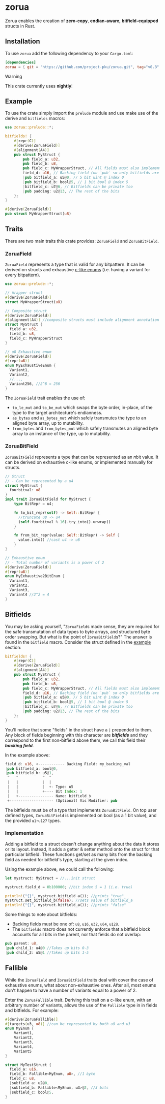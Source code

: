 # zorua
Zorua enables the creation of **zero-copy**, **endian-aware**, **bitfield-equipped** structs in Rust.

## Installation
To use `zorua` add the following dependency to your `Cargo.toml`:

```toml
[dependencies]
zorua = { git = "https://github.com/project-pku/zorua.git", tag="v0.3" }
```

> [!WARNING]  
> This crate currently uses **nightly**!

## Example
To use the crate simply import the `prelude` module and use make use of the derive and `bitfields` macros:

```rust
use zorua::prelude::*;

bitfields! {
    #[repr(C)]
    #[derive(ZoruaField)]
    #[alignment(A4)]
    pub struct MyStruct {
        pub field_a: u32,
        pub field_b: u8,
        pub field_c: MyWrapperStruct, // All fields must also implement ZoruaField
        field_d: u16, // Backing field (no `pub` so only bitfields are exposed)
        |pub bitfield_a: u5@0, // 5 bit uint @ index 0
        |pub bitfield_b: bool@5, // 1 bit bool @ index 5
        |bitfield_c: u7@6, // Bitfields can be private too
        |pub padding: u2@13, // The rest of the bits
    };
}

#[derive(ZoruaField)]
pub struct MyWrapperStruct(u8)
```

## Traits
There are two main traits this crate provides: `ZoruaField` and `ZoruaBitField`.

### ZoruaField
`ZoruaField` represents a type that is valid for any bitpattern. It can be derived on structs and exhaustive [c-like enums](https://doc.rust-lang.org/rust-by-example/custom_types/enum/c_like.html) (i.e. having a variant for every bitpattern).

```rust
use zorua::prelude::*;

// Wrapper struct
#[derive(ZoruaField)]
struct MyWrapperStruct(u8)

// Composite struct
#[derive(ZoruaField)]
#[alignment(A4)] //composite structs must include alignment annotation
struct MyStruct {
  field_a: u32,
  field_b: u8,
  field_c: MyWrapperStruct
}

// u8 Exhaustive enum
#[derive(ZoruaField)]
#[repr(u8)]
enum MyExhaustiveEnum {
  Variant1,
  Variant2,
  //...,
  Variant256, //2^8 = 256
}
```

The `ZoruaField` trait enables the use of:
- `to_le_mut` and `to_be_mut` which swaps the byte order, in-place, of the type to the target architecture's endianness.
- `as_bytes` and `as_bytes_mut` which safely transmutes the type to an aligned byte array, up to mutability.
- `from_bytes` and `from_bytes_mut` which safely transmutes an aligned byte array to an instance of the type, up to mutability.

### ZoruaBitField
`ZoruaBitField` represents a type that can be represented as an *n*bit value. It can be derived on exhaustive c-like enums, or implemented manually for structs.

```rust
// Struct
// - Can be represented by a u4
struct MyStruct {
  fourbitval: u8
}
impl trait ZoruaBitField for MyStruct {
    type BitRepr = u4;

    fn to_bit_repr(self) -> Self::BitRepr {
      //truncate u8 -> u4
      (self.fourbitval % 16).try_into().unwrap()
    }

    fn from_bit_repr(value: Self::BitRepr) -> Self {
      value.into() //cast u4 -> u8
    }
}

// Exhaustive enum
// - Total number of variants is a power of 2
#[derive(ZoruaField)]
#[repr(u8)]
enum MyExhaustive2BitEnum {
  Variant1,
  Variant2,
  Variant3,
  Variant4 //2^2 = 4
}
```

## Bitfields
You may be asking yourself, "`ZoruaField`s made sense, they are required for the safe transmutation of data types to byte arrays, and structured byte order swapping. But what is the point of `ZoruaBitField`s?" The answer is found in the `bitfield` macro. Consider the struct defined in the [example](#example) section:

```rust
bitfields! {
    #[repr(C)]
    #[derive(ZoruaField)]
    #[alignment(A4)]
    pub struct MyStruct {
        pub field_a: u32,
        pub field_b: u8,
        pub field_c: MyWrapperStruct, // All fields must also implement ZoruaField
        field_d: u16, // Backing field (no `pub` so only bitfields are exposed)
        |pub bitfield_a: u5@0, // 5 bit uint @ index 0
        |pub bitfield_b: bool@5, // 1 bit bool @ index 5
        |bitfield_c: u7@6, // Bitfields can be private too
        |pub padding: u2@13, // The rest of the bits
    };
}
```

You'll notice that some "fields" in the struct have a `|` prepended to them. Any block of fields beginning with this character are ***bitfields*** and they correspond to the first non-bitfield above them, we call this field their ***backing field***.

In the example above:

```rust
field_d: u16, <------------ Backing Field: my_backing_val
|pub bitfield_a: bool@0,
|pub bitfield_b: u5@1,
 ^   ^           ^  ^
 |   |           |  |
 |   |           |  +- Type: u5
 |   |           +---- Bit Index: 1
 |   +---------------- Name: bitfield_b
 +-------------------- (Optional) Vis Modifier: pub
```

The bitfields must be of a type that implements `ZoruaBitField`. On top user defined types, `ZoruaBitField` is implemented on bool (as a 1 bit value), and the provided `u1`-`u127` types.

### Implementation
Adding a bitfield to a struct doesn't change anything about the data it stores or its layout. Instead, it adds a getter & setter method onto the struct for that particular bitfield. These functions get/set as many bits from the backing field as needed for bitfield's type, starting at the given index.

Using the example above, we could call the following:

```rust
let mystruct: MyStruct = //...init struct

mystruct.field_d = 0b100000; //bit index 5 = 1 (i.e. true)

println!("{}", mystruct.bitfield_a()); //prints "true"
mystruct.set_bitfield_b(false); //sets value of bitfield_a
println!("{}", mystruct.bitfield_a()); //prints "false"
```

Some things to note about bitfields:
- Backing fields must be one of: `u8`, `u16`, `u32`, `u64`, `u128`.
- The `bitfields` macro does not currently enforce that a bitfield block accounts for all bits in the parent, nor that fields do not overlap:

```rust
pub parent: u8,
|pub child_1: u4@0 //Takes up bits 0-3
|pub child_2: u5@1 //Takes up bits 1-5
```

## Fallible
While the `ZoruaField` and `ZoruaBitField` traits deal with cover the case of exhaustive enums, what about non-exhaustive ones. After all, most enums don't happen to have a number of variants equal to a power of 2.

Enter the `ZoruaFallible` trait. Deriving this trait on a c-like enum, with an arbitrary number of variants, allows the use of the `Fallible` type in in fields and bitfields. For example:

```rust
#[derive(ZoruaFallible)]
#[targets(u3, u8)] //can be represented by both u8 and u3
enum MyEnum {
    Variant1,
    Variant2,
    Variant3,
    Variant4,
    Variant5
}

struct MyTestStruct {
  field_a: u16,
  field_b: Fallible<MyEnum, u8>, //1 byte
  field_c: u8,
  |subfield_a: u2@0,
  |subfield_b: Fallible<MyEnum, u3>@2, //3 bits
  |subfield_c: bool@5,
}
```

